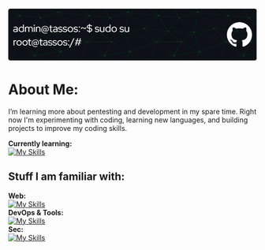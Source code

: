 ![Header](./header-img.png)
# About Me:
I’m learning more about pentesting and development in my spare time. 
Right now I'm experimenting with coding, learning new languages, and building projects to improve my coding skills.

**Currently learning:**
<br>
[![My Skills](https://skillicons.dev/icons?i=php,py)](https://skillicons.dev)

## Stuff I am familiar with:
**Web:**
<br>
[![My Skills](https://skillicons.dev/icons?i=html,css,js)](https://skillicons.dev)
<br>
**DevOps & Tools:**
<br>
[![My Skills](https://skillicons.dev/icons?i=ubuntu,debian,github,git,nginx)](https://skillicons.dev)
<br>
**Sec:**
<br>
[![My Skills](https://skillicons.dev/icons?i=kali)](https://skillicons.dev)

